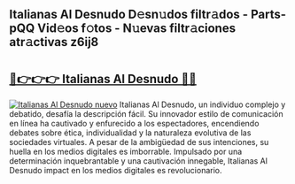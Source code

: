 ## Italianas Al Desnudo D𝚎sn𝚞dos filtr𝚊dos - Parts-pQQ Vid𝚎os f𝚘tos - N𝚞evas filtr𝚊ciones atr𝚊ctivas z6ij8

# <h2><a href="http://mb1ubi.tromn.icu/?c=Italianas+Al+Desnudo">🔗👉👉👉 Italianas Al Desnudo 🔗🔗</a></h2>

[![Italianas Al Desnudo nuevo](https://i.imgur.com/pEAQMta.gif)](http://mb1ubi.tromn.icu/?c=Italianas+Al+Desnudo)
Italianas Al Desnudo, un individuo complejo y debatido, desafía la descripción fácil. Su innovador estilo de comunicación en línea ha cautivado y enfurecido a los espectadores, encendiendo debates sobre ética, individualidad y la naturaleza evolutiva de las sociedades virtuales. A pesar de la ambigüedad de sus intenciones, su huella en los medios digitales es imborrable. Impulsado por una determinación inquebrantable y una cautivación innegable, Italianas Al Desnudo impact en los medios digitales es revolucionario.
